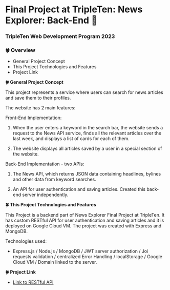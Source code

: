 # Final Project at TripleTen: News Explorer: Back-End :seedling:

### TripleTen Web Development Program 2023

### :four_leaf_clover: Overview

- General Project Concept
- This Project Technologies and Features
- Project Link

**:four_leaf_clover: General Project Concept**

This project represents a service where users can search for news articles and save them to their profiles.

The website has 2 main features:

Front-End Implementation:

1. When the user enters a keyword in the search bar, the website sends a request to the News API service, finds all the relevant articles over the last week, and displays a list of cards for each of them.

2. The website displays all articles saved by a user in a special section of the website.

Back-End Implementation - two APIs:

1. The News API, which returns JSON data containing headlines, bylines and other data from keyword searches.

2. An API for user authentication and saving articles. Created this back-end server independently.

**:four_leaf_clover: This Project Technologies and Features**

This Project is a backend part of News Explorer Final Project at TripleTen. It has custom RESTful API for user authentication and saving articles and it is deployed on Google Cloud VM. The project was created with Express and MongoDB.

Technologies used:

- Express.js / Node.js / MongoDB / JWT server authorization / Joi requests validation / centralized Error Handling / localStorage / Google Cloud VM / Domain linked to the server.

**:four_leaf_clover: Project Link**

- [Link to RESTful API](https://api.news-explorer.click)
